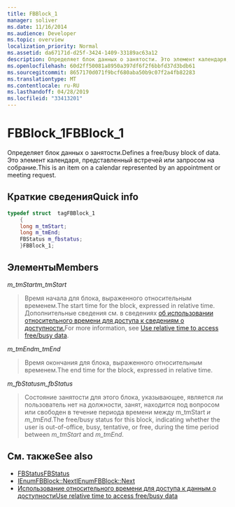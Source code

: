 ```yaml
---
title: FBBlock_1
manager: soliver
ms.date: 11/16/2014
ms.audience: Developer
ms.topic: overview
localization_priority: Normal
ms.assetid: da67171d-d25f-3424-1409-33189ac63a12
description: Определяет блок данных о занятости. Это элемент календаря, представленный встречей или запросом на собрание.
ms.openlocfilehash: 60d2ff50081a8950a397df6f2f6bbfd37d3bdb61
ms.sourcegitcommit: 8657170d071f9bcf680aba50b9c07f2a4fb82283
ms.translationtype: MT
ms.contentlocale: ru-RU
ms.lasthandoff: 04/28/2019
ms.locfileid: "33413201"
---
```

# <a name="fbblock_1"></a><span data-ttu-id="ddf7b-104">FBBlock_1</span><span class="sxs-lookup"><span data-stu-id="ddf7b-104">FBBlock_1</span></span>

<span data-ttu-id="ddf7b-105">Определяет блок данных о занятости.</span><span class="sxs-lookup"><span data-stu-id="ddf7b-105">Defines a free/busy block of data.</span></span> <span data-ttu-id="ddf7b-106">Это элемент календаря, представленный встречей или запросом на собрание.</span><span class="sxs-lookup"><span data-stu-id="ddf7b-106">This is an item on a calendar represented by an appointment or meeting request.</span></span>
  
## <a name="quick-info"></a><span data-ttu-id="ddf7b-107">Краткие сведения</span><span class="sxs-lookup"><span data-stu-id="ddf7b-107">Quick info</span></span>

```cpp
typedef struct  tagFBBlock_1 
    { 
    long m_tmStart; 
    long m_tmEnd; 
    FBStatus m_fbstatus; 
    }FBBlock_1; 

```

## <a name="members"></a><span data-ttu-id="ddf7b-108">Элементы</span><span class="sxs-lookup"><span data-stu-id="ddf7b-108">Members</span></span>

<span data-ttu-id="ddf7b-109">_m_tmStart_</span><span class="sxs-lookup"><span data-stu-id="ddf7b-109">_m_tmStart_</span></span>
  
> <span data-ttu-id="ddf7b-110">Время начала для блока, выраженного относительным временем.</span><span class="sxs-lookup"><span data-stu-id="ddf7b-110">The start time for the block, expressed in relative time.</span></span> <span data-ttu-id="ddf7b-111">Дополнительные сведения см. в сведениях [об использовании относительного времени для доступа к сведениям о доступности.](how-to-use-relative-time-to-access-free-busy-data.md)</span><span class="sxs-lookup"><span data-stu-id="ddf7b-111">For more information, see [Use relative time to access free/busy data](how-to-use-relative-time-to-access-free-busy-data.md).</span></span>
    
<span data-ttu-id="ddf7b-112">_m_tmEnd_</span><span class="sxs-lookup"><span data-stu-id="ddf7b-112">_m_tmEnd_</span></span>
  
> <span data-ttu-id="ddf7b-113">Время окончания для блока, выраженного относительным временем.</span><span class="sxs-lookup"><span data-stu-id="ddf7b-113">The end time for the block, expressed in relative time.</span></span>
    
<span data-ttu-id="ddf7b-114">_m_fbStatus_</span><span class="sxs-lookup"><span data-stu-id="ddf7b-114">_m_fbStatus_</span></span>
  
> <span data-ttu-id="ddf7b-115">Состояние занятости для этого блока, указывающее, является ли пользователь нет на должности, занят, находится под вопросом или свободен в течение периода времени между m_tmStart  _и_  _m_tmEnd_.</span><span class="sxs-lookup"><span data-stu-id="ddf7b-115">The free/busy status for this block, indicating whether the user is out-of-office, busy, tentative, or free, during the time period between  _m_tmStart_ and  _m_tmEnd_.</span></span>
    
## <a name="see-also"></a><span data-ttu-id="ddf7b-116">См. также</span><span class="sxs-lookup"><span data-stu-id="ddf7b-116">See also</span></span>

- [<span data-ttu-id="ddf7b-117">FBStatus</span><span class="sxs-lookup"><span data-stu-id="ddf7b-117">FBStatus</span></span>](fbstatus.md)
- [<span data-ttu-id="ddf7b-118">IEnumFBBlock::Next</span><span class="sxs-lookup"><span data-stu-id="ddf7b-118">IEnumFBBlock::Next</span></span>](ienumfbblock-next.md)
- [<span data-ttu-id="ddf7b-119">Использование относительного времени для доступа к данным о доступности</span><span class="sxs-lookup"><span data-stu-id="ddf7b-119">Use relative time to access free/busy data</span></span>](how-to-use-relative-time-to-access-free-busy-data.md)


